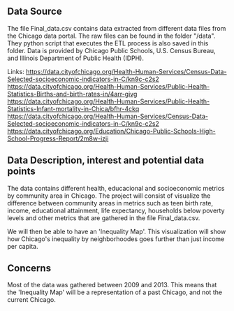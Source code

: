 ## Data Source

The file Final_data.csv contains data extracted from different data files from the Chicago data portal. The raw files can be found in the folder "/data". They python script that executes the ETL process is also saved in this folder. Data is provided by Chicago Public Schools, U.S. Census Bureau, and Illinois Department of Public Health (IDPH).

Links:
https://data.cityofchicago.org/Health-Human-Services/Census-Data-Selected-socioeconomic-indicators-in-C/kn9c-c2s2
https://data.cityofchicago.org/Health-Human-Services/Public-Health-Statistics-Births-and-birth-rates-in/4arr-givg
https://data.cityofchicago.org/Health-Human-Services/Public-Health-Statistics-Infant-mortality-in-Chica/bfhr-4ckq
https://data.cityofchicago.org/Health-Human-Services/Census-Data-Selected-socioeconomic-indicators-in-C/kn9c-c2s2
https://data.cityofchicago.org/Education/Chicago-Public-Schools-High-School-Progress-Report/2m8w-izji


## Data Description, interest and potential data points

The data contains different health, educacional and socioeconomic metrics by community area in Chicago. The project will consist of visualize the difference between community areas in metrics such as teen birth rate, income, educational attainment, life expectancy, households below poverty levels and other metrics that are gathered in the file Final_data.csv. 

We will then be able to have an 'Inequality Map'. This visualization will show how Chicago's inequality by neighborhoodes goes further than just income per capita.

## Concerns

Most of the data was gathered between 2009 and 2013. This means that the 'Inequality Map' will be a representation of a past Chicago, and not the current Chicago.